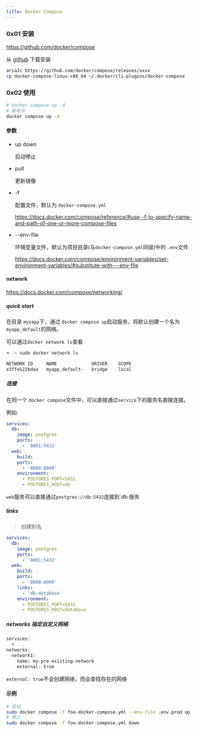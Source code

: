 ```yaml
---
title: Docker Compose
---
```


### 0x01 安装

https://github.com/docker/compose

从 [github](https://github.com/docker/compose/releases) 下载安装

```bash
aria2c https://github.com/docker/compose/releases/xxxx
cp docker-compose-linux-x86_64 ~/.docker/cli-plugins/docker-compose
```

### 0x02 使用

```bash
# docker-compose up -d
# 新命令
docker compose up -d
```

#### 参数

- up down

  启动停止

- pull

  更新镜像

- -f

  配置文件，默认为 `docker-compose.yml`

  https://docs.docker.com/compose/reference/#use--f-to-specify-name-and-path-of-one-or-more-compose-files

- --env-file

  环境变量文件，默认为项目目录(与`docker-compose.yml`同级)中的 `.env`文件

  https://docs.docker.com/compose/environment-variables/set-environment-variables/#substitute-with---env-file

#### network

https://docs.docker.com/compose/networking/

##### quick start

在目录 `mysapp`下，通过 `docker compose up`启动服务，将默认创建一个名为 `myapp_default`的网络。

可以通过`docker network ls`查看

```bash
➜  ~ sudo docker network ls

NETWORK ID     NAME             DRIVER    SCOPE
e3ffe522bdaa   myapp_default·   bridge    local
```

##### 连接

在同一个 `docker compose`文件中，可以直接通过`service`下的服务名直接连接。

例如:

```yaml
services:
  db:
    image: postgres
    ports:
      - '8001:5432'
  web:
    build: .
    ports:
      - '8000:8000'
    environment:
      - POSTGRES_PORT=5432
      - POSTGRES_HOST=db
```

`web`服务可以直接通过`postgres://db:5432`连接到`db·服务

##### links

> 创建别名

```yaml
services:
  db:
    image: postgres
    ports:
      - '8001:5432'
  web:
    build: .
    ports:
      - '8000:8000'
    links:
      - 'db:database'
    environment:
      - POSTGRES_PORT=5432
      - POSTGRES_HOST=database
```

##### networks 指定自定义网络

```bash
services:
  # ...
networks:
  network1:
    name: my-pre-existing-network
    external: true
```

`external: true`不会创建网络，而会查找存在的网络

#### 示例

```bash
# 启动
sudo docker compose -f foo-docker-compose.yml --env-file .env.prod up -d
# 停止
sudo docker compose -f foo-docker-compose.yml down
```
